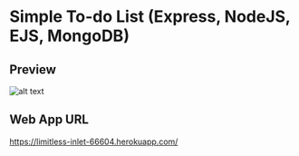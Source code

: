 # Simple To-do List (Express, NodeJS, EJS, MongoDB)
## Preview
![alt text](https://github.com/pauliand3138/simple-todolist-express-nodejs-ejs/blob/master/todolist-preview.png?raw=true)
## Web App URL
https://limitless-inlet-66604.herokuapp.com/
